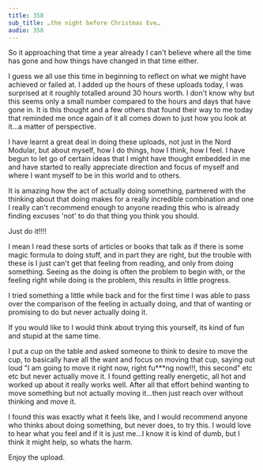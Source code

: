 ```yaml
---
title: 358
sub_title: …the night before Christmas Eve…
audio: 358
---
```

So it approaching that time a year already I can't believe where all the time has gone and how things have changed in that time either.

I guess we all use this time in beginning to reflect on what we might have achieved or failed at. I added up the hours of these uploads today, I was surprised at it roughly totalled around 30 hours worth. I don't know why but this seems only a small number compared to the hours and days that have gone in. It is this thought and a few others that found their way to me today that reminded me once again of it all comes down to just how you look at it…a matter of perspective.

I have learnt a great deal in doing these uploads, not just in the Nord Modular, but about myself, how I do things, how I think, how I feel. I have begun to let go of certain ideas that I might have thought embedded in me and have started to really appreciate direction and focus of myself and where I want myself to be in this world and to others.

It is amazing how the act of actually doing something, partnered with the thinking about that doing makes for a really incredible combination and one I really can't recommend enough to anyone reading this who is already finding excuses 'not' to do that thing you think you should.

Just do it!!!!

I mean I read these sorts of articles or books that talk as if there is some magic formula to doing stuff, and in part they are right, but the trouble with these is I just can't get that feeling from reading, and only from doing something. Seeing as the doing is often the problem to begin with, or the feeling right while doing is the problem, this results in little progress.

I tried something a little while back and for the first time I was able to pass over the comparison of the feeling in actually doing, and that of wanting or promising to do but never actually doing it.

If you would like to I would think about trying this yourself, its kind of fun and stupid at the same time.

I put a cup on the table and asked someone to think to desire to move the cup, to basically have all the want and focus on moving that cup, saying out loud "I am going to move it right now, right fu***ng now!!!, this second" etc etc but never actually move it. I found getting really energetic, all hot and worked up about it really works well. After all that effort behind wanting to move something but not actually moving it…then just reach over without thinking and move it.

I found this was exactly what it feels like, and I would recommend anyone who thinks about doing something, but never does, to try this. I would love to hear what you feel and if it is just me…I know it is kind of dumb, but I think it might help, so whats the harm.

Enjoy the upload.